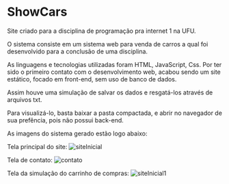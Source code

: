 # ShowCars
 Site criado para a disciplina de programação pra internet 1 na UFU.

 O sistema consiste em um sistema web para venda de carros a qual foi desenvolvido para a conclusão de uma disciplina.

 As linguagens e tecnologias utilizadas foram HTML, JavaScript, Css. Por ter sido o primeiro contato com o desenvolvimento web, acabou sendo um site estático, focado em front-end, sem uso de banco de dados.

 Assim houve uma simulação de salvar os dados e resgatá-los através de arquivos txt.

Para visualizá-lo, basta baixar a pasta compactada, e abrir no navegador de sua prefência, pois não possui back-end.

As imagens do sistema gerado estão logo abaixo:

Tela principal do site:
![siteInicial](https://user-images.githubusercontent.com/82735616/193150731-2ebbefe7-3058-4f6f-8fee-4d0dff1c2dbf.png)

Tela de contato:
![contato](https://user-images.githubusercontent.com/82735616/193152037-70f7c87a-8f60-4483-bae6-ff292900ff6f.png)

Tela da simulação do carrinho de compras:
![siteInicial1](https://user-images.githubusercontent.com/82735616/193152067-4d659675-8626-4db9-9cdd-4121e23fd888.png)




